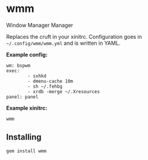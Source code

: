 # wmm
Window Manager Manager

Replaces the cruft in your xinitrc. Configuration goes in `~/.config/wmm/wmm.yml`
and is written in YAML.

**Example config:**
```
wm: bspwm
exec:
        - sxhkd
        - dmenu-cache 10m
        - sh ~/.fehbg
        - xrdb -merge ~/.Xresources
panel: panel
```

**Example xinitrc:**
```
wmm
```

## Installing
`gem install wmm`
